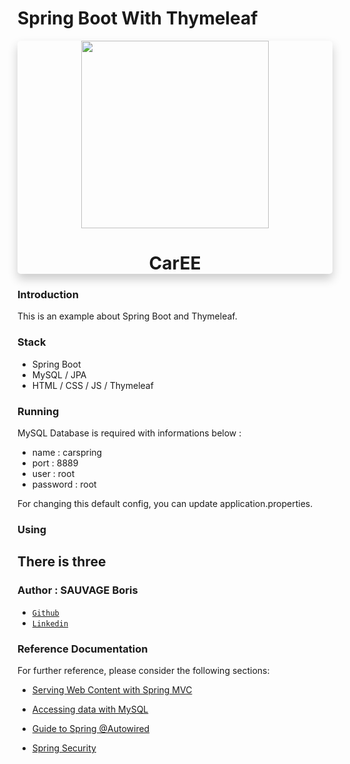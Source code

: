 # Spring Boot With Thymeleaf

<div style="text-align: center;box-shadow: 0 8px 16px 0 rgba(0,0,0,0.2);border-radius: 5px;">
<img src="https://img.icons8.com/ios/300/000000/car--v1.png" height="300px" width="300px" >
<h1>CarEE</h1>
</div>

### Introduction

This is an example about Spring Boot and Thymeleaf.

### Stack

+ Spring Boot
+ MySQL / JPA
+ HTML / CSS / JS / Thymeleaf

### Running

MySQL Database is required with informations below :

- name : carspring
- port : 8889
- user : root
- password : root

For changing this default config, you can update application.properties.

### Using

There is three  
- 

### Author : SAUVAGE Boris

+ [`Github`](https://github.com/sauvageb)
+ [`Linkedin`](https://www.linkedin.com/in/sauvageboris)

### Reference Documentation

For further reference, please consider the following sections:

* [Serving Web Content with Spring MVC](https://spring.io/guides/gs/serving-web-content/)

* [Accessing data with MySQL](https://spring.io/guides/gs/accessing-data-mysql/)

* [Guide to Spring @Autowired](https://www.baeldung.com/spring-autowire)

* [Spring Security](https://www.laulem.com/dev/spring-boot/spring-security.html)